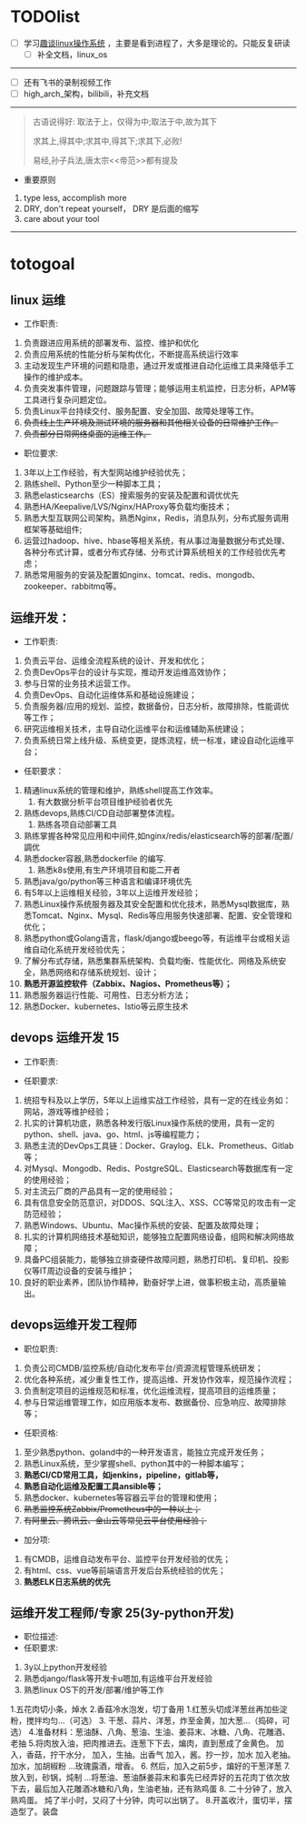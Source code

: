 # TODOlist

- [ ] 学习[趣谈linux操作系统](http://ddns.10086.fund:23339/15-%E8%B6%A3%E8%B0%88Linux%E6%93%8D%E4%BD%9C%E7%B3%BB%E7%BB%9F/04-%E6%A0%B8%E5%BF%83%E5%8E%9F%E7%90%86%E7%AF%87%EF%BC%9A%E7%AC%AC%E4%B8%89%E9%83%A8%E5%88%86%20%E8%BF%9B%E7%A8%8B%E7%AE%A1%E7%90%86%20%2810%E8%AE%B2%29/)  ，主要是看到进程了，大多是理论的。只能反复研读
  - [ ] 补全文档，linux_os
  
---

- [ ] 还有飞书的录制视频工作
- [ ] high_arch_架构，bilibili，补充文档

---

> 古语说得好: 取法于上，仅得为中;取法于中,故为其下
>
> 求其上,得其中;求其中,得其下;求其下,必败!
>
> 易经,孙子兵法,唐太宗<<帝范>>都有提及

- 重要原则

1. type less, accomplish more
2. DRY, don't repeat yourself，    DRY 是后面的缩写
3. care about your tool

---
# totogoal

## linux 运维

- 工作职责:

1. 负责跟进应用系统的部署发布、监控、维护和优化
2. 负责应用系统的性能分析与架构优化，不断提高系统运行效率
3. 主动发现生产环境的问题和隐患，通过开发或推进自动化运维工具来降低手工操作的维护成本。
4. 负责突发事件管理，问题跟踪与管理；能够运用主机监控，日志分析，APM等工具进行复杂问题定位。
5. 负责Linux平台持续交付、服务配置、安全加固、故障处理等工作。
6. ~~负责线上生产环境及测试环境的服务器和其他相关设备的日常维护工作。~~
7. ~~负责部分日常网络桌面的运维工作。~~

- 职位要求:

1. 3年以上工作经验，有大型网站维护经验优先；
2. 熟练shell、Python至少一种脚本工具；
3. 熟悉elasticsearchs（ES）搜索服务的安装及配置和调优优先
4. 熟悉HA/Keepalive/LVS/Nginx/HAProxy等负载均衡技术；
5. 熟悉大型互联网公司架构，熟悉Nginx，Redis，消息队列，分布式服务调用框架等基础组件;
6. 运营过hadoop、hive、hbase等相关系统，有从事过海量数据分布式处理、各种分布式计算，或者分布式存储、分布式计算系统相关的工作经验优先考虑；
7. 熟悉常用服务的安装及配置如nginx、tomcat、redis、mongodb、zookeeper、rabbitmq等。

## 运维开发：

- 工作职责:

1. 负责云平台、运维全流程系统的设计、开发和优化；
2. 负责DevOps平台的设计与实现，推动开发运维高效协作；
3. 参与日常的业务技术运营工作。
4. 负责DevOps、自动化运维体系和基础设施建设；
5. 负责服务器/应用的规划、监控，数据备份，日志分析，故障排除，性能调优等工作；
6. 研究运维相关技术，主导自动化运维平台和运维辅助系统建设；
7. 负责系统日常上线升级、系统变更，提炼流程，统一标准，建设自动化运维平台；

- 任职要求：

1. 精通linux系统的管理和维护，熟练shell提高工作效率。
     1. 有大数据分析平台项目维护经验者优先
2. 熟练devops,熟练CI/CD自动部署整体流程。
     1. 熟练各项自动部署工具
3. 熟练掌握各种常见应用和中间件,如nginx/redis/elasticsearch等的部署/配置/調优
4. 熟悉docker容器,熟悉dockerfile 的编写.
   1. 熟悉k8s使用,有生产环境项目和能二开者
5. 熟悉java/go/python等三种语言和编译环境优先
1. 有5年以上运维相关经验，3年以上运维开发经验；
2. 熟悉Linux操作系统服务器及其安全配置和优化技术，熟悉Mysql数据库，熟悉Tomcat、Nginx、Mysql、Redis等应用服务快速部署、配置、安全管理和优化；
3. 熟悉python或Golang语言，flask/django或beego等，有运维平台或相关运维自动化系统开发经验优先；
4. 了解分布式存储，熟悉集群系统架构、负载均衡、性能优化、网络及系统安全，熟悉网络和存储系统规划、设计；
5. **熟悉开源监控软件（Zabbix、Nagios、Prometheus等）；**
6. 熟悉服务器运行性能、可用性、日志分析方法；
7. 熟悉Docker、kubernetes、Istio等云原生技术

## devops 运维开发 15

- 工作职责:

- 任职要求:

1. 统招专科及以上学历，5年以上运维实战工作经验，具有一定的在线业务如：网站，游戏等维护经验；
2. 扎实的计算机功底，熟悉各种发行版Linux操作系统的使用，具有一定的python、shell、java、go、html、js等编程能力；
3. 熟悉主流的DevOps工具链：Docker、Graylog、ELk、Prometheus、Gitlab等；
4. 对Mysql、Mongodb、Redis、PostgreSQL、Elasticsearch等数据库有一定的使用经验；
5. 对主流云厂商的产品具有一定的使用经验；
6. 具有信息安全防范意识，对DDOS、SQL注入、XSS、CC等常见的攻击有一定防范经验；
7. 熟悉Windows、Ubuntu、Mac操作系统的安装、配置及故障处理；
8. 扎实的计算机网络技术基础知识，能够独立配置网络设备，组网和解决网络故障；
9. 具备PC组装能力，能够独立排查硬件故障问题，熟悉打印机、复印机、投影仪等IT周边设备的安装与维护；
10. 良好的职业素养，团队协作精神，勤奋好学上进，做事积极主动，高质量输出。

## devops运维开发工程师

- 职位职责:

1. 负责公司CMDB/监控系统/自动化发布平台/资源流程管理系统研发；
2. 优化各种系统，减少重复性工作，提高运维、开发协作效率，规范操作流程；
3. 负责制定项目的运维规范和标准，优化运维流程，提高项目的运维质量；
4. 参与日常运维管理工作，如应用版本发布、数据备份、应急响应、故障排除等；

- 任职资格:

1. 至少熟悉python、goland中的一种开发语言，能独立完成开发任务；
2. 熟悉Linux系统，至少掌握shell、python其中的一种脚本编写；
3. **熟悉CI/CD常用工具，如jenkins，pipeline，gitlab等，**
4. **熟悉自动化运维及配置工具ansible等；**
5. 熟悉docker、kubernetes等容器云平台的管理和使用；
6. ~~熟悉监控系统Zabbix/Prometheus中的一种以上；~~
7. ~~有阿里云、腾讯云、金山云等常见云平台使用经验；~~

- 加分项:

1. 有CMDB，运维自动发布平台、监控平台开发经验的优先；
2. 有html、css、vue等前端语言开发后台系统经验的优先；
3. **熟悉ELK日志系统的优先**

## 运维开发工程师/专家 25(3y-python开发)

- 职位描述:
- 任职要求:

1. 3y以上python开发经验
2. 熟悉django/flask等开发卡u嗯加,有运维平台开发经验
3. 熟悉linux OS下的开发/部署/维护等工作


1.五花肉切小条，焯水
2.香菇冷水泡发，切丁备用
     1.红葱头切成洋葱丝再加些淀粉，搅拌均匀...（可选）
3. 干葱、蒜片、洋葱，炸至金黄，加大葱...（捣碎，可选）
4.准备材料：葱油酥、八角、葱油、生油、姜蒜末、冰糖、八角、花雕酒、老抽
5.将肉放入油，把肉推进去。连葱下下去，煸肉，直到葱成了金黄色。
     加入，香菇，拧干水分，
     加入，生抽。出香气
     加入，酱。抄一抄，加水
     加入老抽。加水，加胡椒粉
     ...玫瑰露酒，增香。
6. 然后，加入之前5步，煸好的干葱洋葱
7. 放入到，砂锅，炖制
     ...将葱油、葱油酥姜蒜末和事先已经弄好的五花肉丁依次放下去，最后加入花雕酒冰糖和八角，生油老抽，还有熟鸡蛋
8. 二十分钟了，放入熟鸡蛋。
     炖了半小时，又闷了十分钟，肉可以出锅了。
8.开盖收汁，蛋切半，摆造型了。装盘